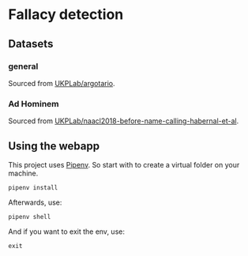 # Fallacy detection

## Datasets

### general

Sourced from [UKPLab/argotario](https://github.com/UKPLab/argotario).

### Ad Hominem

Sourced from [UKPLab/naacl2018-before-name-calling-habernal-et-al](https://github.com/UKPLab/naacl2018-before-name-calling-habernal-et-al).

## Using the webapp
This project uses [Pipenv](https://pipenv.readthedocs.io/en/latest/). So start with to create a virtual folder on your machine.

```
pipenv install
```

Afterwards, use:

```
pipenv shell
```

And if you want to exit the env, use:

```
exit
```

